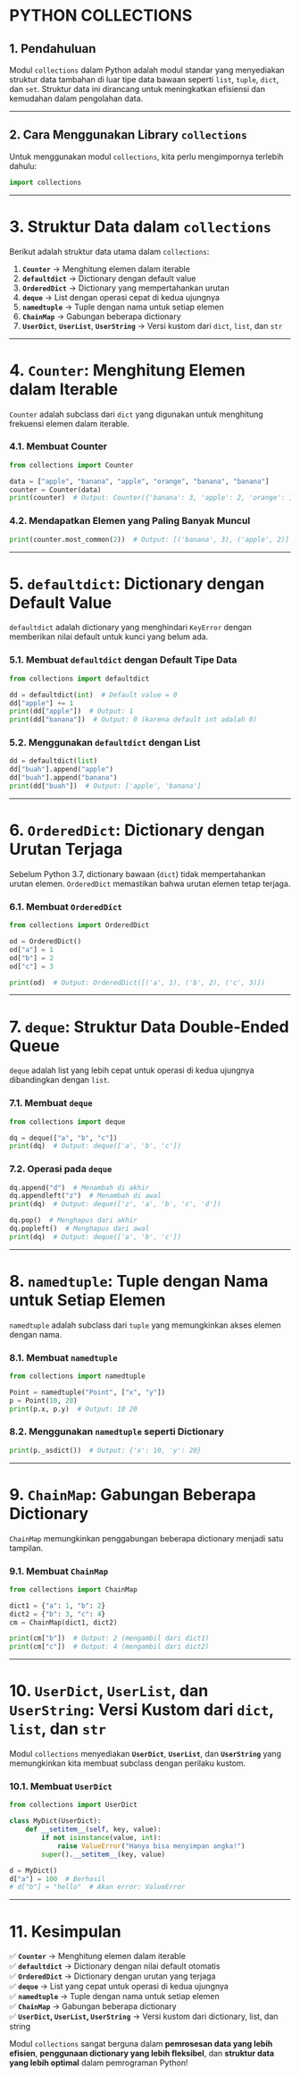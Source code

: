 # PYTHON COLLECTIONS 

## **1. Pendahuluan**  
Modul `collections` dalam Python adalah modul standar yang menyediakan struktur data tambahan di luar tipe data bawaan seperti `list`, `tuple`, `dict`, dan `set`. Struktur data ini dirancang untuk meningkatkan efisiensi dan kemudahan dalam pengolahan data.

---

## **2. Cara Menggunakan Library `collections`**  
Untuk menggunakan modul `collections`, kita perlu mengimpornya terlebih dahulu:  
```python
import collections
```

---

# **3. Struktur Data dalam `collections`**
Berikut adalah struktur data utama dalam `collections`:
1. **`Counter`** → Menghitung elemen dalam iterable  
2. **`defaultdict`** → Dictionary dengan default value  
3. **`OrderedDict`** → Dictionary yang mempertahankan urutan  
4. **`deque`** → List dengan operasi cepat di kedua ujungnya  
5. **`namedtuple`** → Tuple dengan nama untuk setiap elemen  
6. **`ChainMap`** → Gabungan beberapa dictionary  
7. **`UserDict`**, **`UserList`**, **`UserString`** → Versi kustom dari `dict`, `list`, dan `str`  

---

# **4. `Counter`: Menghitung Elemen dalam Iterable**
`Counter` adalah subclass dari `dict` yang digunakan untuk menghitung frekuensi elemen dalam iterable.

### **4.1. Membuat Counter**
```python
from collections import Counter

data = ["apple", "banana", "apple", "orange", "banana", "banana"]
counter = Counter(data)
print(counter)  # Output: Counter({'banana': 3, 'apple': 2, 'orange': 1})
```

### **4.2. Mendapatkan Elemen yang Paling Banyak Muncul**
```python
print(counter.most_common(2))  # Output: [('banana', 3), ('apple', 2)]
```

---

# **5. `defaultdict`: Dictionary dengan Default Value**
`defaultdict` adalah dictionary yang menghindari `KeyError` dengan memberikan nilai default untuk kunci yang belum ada.

### **5.1. Membuat `defaultdict` dengan Default Tipe Data**
```python
from collections import defaultdict

dd = defaultdict(int)  # Default value = 0
dd["apple"] += 1
print(dd["apple"])  # Output: 1
print(dd["banana"])  # Output: 0 (karena default int adalah 0)
```

### **5.2. Menggunakan `defaultdict` dengan List**
```python
dd = defaultdict(list)
dd["buah"].append("apple")
dd["buah"].append("banana")
print(dd["buah"])  # Output: ['apple', 'banana']
```

---

# **6. `OrderedDict`: Dictionary dengan Urutan Terjaga**
Sebelum Python 3.7, dictionary bawaan (`dict`) tidak mempertahankan urutan elemen. `OrderedDict` memastikan bahwa urutan elemen tetap terjaga.

### **6.1. Membuat `OrderedDict`**
```python
from collections import OrderedDict

od = OrderedDict()
od["a"] = 1
od["b"] = 2
od["c"] = 3

print(od)  # Output: OrderedDict([('a', 1), ('b', 2), ('c', 3)])
```

---

# **7. `deque`: Struktur Data Double-Ended Queue**
`deque` adalah list yang lebih cepat untuk operasi di kedua ujungnya dibandingkan dengan `list`.

### **7.1. Membuat `deque`**
```python
from collections import deque

dq = deque(["a", "b", "c"])
print(dq)  # Output: deque(['a', 'b', 'c'])
```

### **7.2. Operasi pada `deque`**
```python
dq.append("d")  # Menambah di akhir
dq.appendleft("z")  # Menambah di awal
print(dq)  # Output: deque(['z', 'a', 'b', 'c', 'd'])

dq.pop()  # Menghapus dari akhir
dq.popleft()  # Menghapus dari awal
print(dq)  # Output: deque(['a', 'b', 'c'])
```

---

# **8. `namedtuple`: Tuple dengan Nama untuk Setiap Elemen**
`namedtuple` adalah subclass dari `tuple` yang memungkinkan akses elemen dengan nama.

### **8.1. Membuat `namedtuple`**
```python
from collections import namedtuple

Point = namedtuple("Point", ["x", "y"])
p = Point(10, 20)
print(p.x, p.y)  # Output: 10 20
```

### **8.2. Menggunakan `namedtuple` seperti Dictionary**
```python
print(p._asdict())  # Output: {'x': 10, 'y': 20}
```

---

# **9. `ChainMap`: Gabungan Beberapa Dictionary**
`ChainMap` memungkinkan penggabungan beberapa dictionary menjadi satu tampilan.

### **9.1. Membuat `ChainMap`**
```python
from collections import ChainMap

dict1 = {"a": 1, "b": 2}
dict2 = {"b": 3, "c": 4}
cm = ChainMap(dict1, dict2)

print(cm["b"])  # Output: 2 (mengambil dari dict1)
print(cm["c"])  # Output: 4 (mengambil dari dict2)
```

---

# **10. `UserDict`, `UserList`, dan `UserString`: Versi Kustom dari `dict`, `list`, dan `str`**
Modul `collections` menyediakan **`UserDict`**, **`UserList`**, dan **`UserString`** yang memungkinkan kita membuat subclass dengan perilaku kustom.

### **10.1. Membuat `UserDict`**
```python
from collections import UserDict

class MyDict(UserDict):
    def __setitem__(self, key, value):
        if not isinstance(value, int):
            raise ValueError("Hanya bisa menyimpan angka!")
        super().__setitem__(key, value)

d = MyDict()
d["a"] = 100  # Berhasil
# d["b"] = "hello"  # Akan error: ValueError
```

---

# **11. Kesimpulan**
✅ **`Counter`** → Menghitung elemen dalam iterable  
✅ **`defaultdict`** → Dictionary dengan nilai default otomatis  
✅ **`OrderedDict`** → Dictionary dengan urutan yang terjaga  
✅ **`deque`** → List yang cepat untuk operasi di kedua ujungnya  
✅ **`namedtuple`** → Tuple dengan nama untuk setiap elemen  
✅ **`ChainMap`** → Gabungan beberapa dictionary  
✅ **`UserDict`, `UserList`, `UserString`** → Versi kustom dari dictionary, list, dan string  

Modul `collections` sangat berguna dalam **pemrosesan data yang lebih efisien**, **penggunaan dictionary yang lebih fleksibel**, dan **struktur data yang lebih optimal** dalam pemrograman Python!
